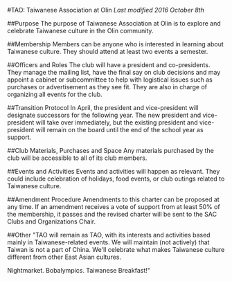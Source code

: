 #TAO: Taiwanese Association at Olin
*Last modified 2016 October 8th*

##Purpose
The purpose of Taiwanese Association at Olin is to explore and celebrate Taiwanese culture in the Olin community. 

##Membership
Members can be anyone who is interested in learning about Taiwanese culture. They should attend at least two events a semester.

##Officers and Roles
The club will have a president and co-presidents. They manage the mailing list, have the final say on club decisions and may appoint a cabinet or subcommittee to help with logistical issues such as purchases or advertisement as they see fit. They are also in charge of organizing all events for the club.

##Transition Protocol
In April, the president and vice-president will designate successors for the following year. The new president and vice-president will take over immediately, but the existing president and vice-president will remain on the board until the end of the school year as support.

##Club Materials, Purchases and Space
Any materials purchased by the club will be accessible to all of its club members.

##Events and Activities
Events and activities will happen as relevant. They could include celebration of holidays, food events, or club outings related to Taiwanese culture. 

##Amendment Procedure
Amendments to this charter can be proposed at any time. If an amendment receives a vote of support from at least 50% of the membership, it passes and the revised charter will be sent to the SAC Clubs and Organizations Chair.

##Other
"TAO will remain as TAO, with its interests and activities based mainly in Taiwanese-related events. We will maintain (not actively) that Taiwan is not a part of China. We'll celebrate what makes Taiwanese culture different from other East Asian cultures.

Nightmarket.
Bobalympics.
Taiwanese Breakfast!"


